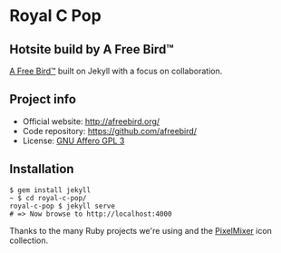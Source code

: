 # Royal C Pop
## Hotsite build by A Free Bird™

[A Free Bird™][afreebird] built on Jekyll with a focus on collaboration.


Project info
------------

- Official website: <http://afreebird.org/>
- Code repository: <https://github.com/afreebird/>
- License: [GNU Affero GPL 3][license]

Installation
------------

    $ gem install jekyll
    ~ $ cd royal-c-pop/
    royal-c-pop $ jekyll serve
    # => Now browse to http://localhost:4000

[afreebird]: http://www.afreebird.org
[license]: http://www.gnu.org/licenses/agpl-3.0.html
[pixelmixer]: http://pixel-mixer.com/

Thanks to the many Ruby projects we're using and the [PixelMixer][pixelmixer] icon collection.
